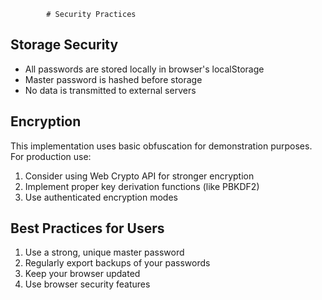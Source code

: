             # Security Practices

## Storage Security

- All passwords are stored locally in browser's localStorage
- Master password is hashed before storage
- No data is transmitted to external servers

## Encryption

This implementation uses basic obfuscation for demonstration purposes. For production use:

1. Consider using Web Crypto API for stronger encryption
2. Implement proper key derivation functions (like PBKDF2)
3. Use authenticated encryption modes

## Best Practices for Users

1. Use a strong, unique master password
2. Regularly export backups of your passwords
3. Keep your browser updated
4. Use browser security features